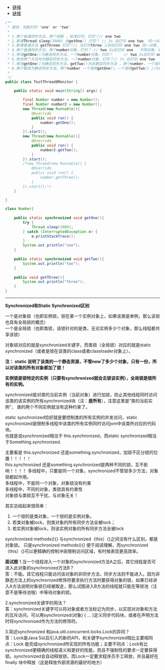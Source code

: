 - [链接](https://www.cnblogs.com/wq3435/p/6366913.html)
- [链接](https://www.cnblogs.com/lixuwu/p/5676143.html)
```java
/**
 * 题目：判断打印 "one" or "two"
 * 
 * 1.两个普通同步方法，两个线程 ，标准打印，打印？// one two
 * 2.新增Thread.sleep(3000) 给getOne() 打印？ // 3s 后打印 one two  同一对象，对象锁影响所有的锁成员(非static锁)
 * 3.新增普通方法 getThreee 打印？// 先打印three 三秒后打印 one two 同一对象，对象锁不影响非锁成员
 * 4.两个普通同步方法，两个number对象，打印？ // two 3s后打印 one   不同对象，对象锁没有影响
 * 5.修改getOne()为静态同步方法，一个number对象，打印？     // two 3s后打印 one  对象锁和类锁互不影响
 * 6.修改两个方法均为静态同步方法，一个number对象，打印？// 3s 后打印 one two  类锁 所有对象互斥
 * 7.修改getOne()为静态同步方法，getTwo()为非静态同步方法 ，两个number，一个调用one，一个调用two //two 3s后打印 one  对象锁和类锁互不影响
 * 8.两个都改为静态同步方法，两个number 一个调用getOne(),一个调用getTwo() //3s 后打印 one two  类锁 所有对象互斥  同6
 *
 */
public class TestThread8Monitor {

    public static void main(String[] args) {

        final Number number = new Number();
        final Number number2 = new Number();
        new Thread(new Runnable(){
            @Override
            public void run() {
                number.getOne();
            }
        }).start();
        new Thread(new Runnable(){
            @Override
            public void run() {
                number2.getTwo();
            }
        }).start();
        /*new Thread(new Runnable() {
            @Override
            public void run() {
                number.getThree();
            }
        }).start();*/
    }

}

class Number{
    
    public static synchronized void getOne(){
        try {
            Thread.sleep(3000);
        } catch (InterruptedException e) {
            e.printStackTrace();
        }
        System.out.println("one");
    }
    
    public static synchronized void getTwo(){
        System.out.println("two");
    }
    
    public void getThree(){
        System.out.println("three");
    }
}
```
---
**Synchronized和Static Synchronized区别**

一个是对象锁（也即实例锁，锁在某一个实例对象上，如果该类是单例，那么该锁也具有全局锁的概念）\
一个是全局锁（也即类锁，该锁针对的是类，无论实例多少个对象，那么线程都共享该锁）

对象锁对应的就是synchronized关键字，而类锁（全局锁）对应的就是static synchronized（或者是锁在该类的class或者classloader对象上）。

**注： static 说明了该类的一个静态资源，不管new了多少个对象，只有一份，所以对该类的所有对象都加了锁！**

**实例锁是锁特定的实例（只要有synchronized就会去锁该实例），全局锁是锁所有的实例。**

synchronized是对类的当前实例（当前对象）进行加锁，防止其他线程同时访问该类的该实例的所有synchronized块（注：**是所有**），注意这里是“类的当前实例”， 类的两个不同实例就没有这种约束了。

static synchronized恰好就是要控制类的所有实例的并发访问，static synchronized是限制多线程中该类的所有实例同时访问jvm中该类所对应的代码块。\
也就是说synchronized相当于 this.synchronized，而static synchronized相当于Something.synchronized.

主要看是 this.synchronized 还是something.synchronized，加锁不区分锁的位置！！！！！  \
this.synchronized 还是something.synchronized是两种不同的锁，互不影响！！！！
多线程中，只要是同一个对象，synchronized不管锁多少方法，对象锁都起作用。\
多线程中，不是同一个对象，对象锁没有约束\
多线程中，不同的对象，类锁具有约束性\
对象锁与类锁互不干扰，与对象无关！

其实总结起来很简单：
1. 一个锁的是类对象，一个锁的是实例对象。
2. 若类对象被lock，则类对象的所有同步方法全被lock；
3. 若实例对象被lock，则该实例对象的所有同步方法全被lock

synchronized methods(){} 与synchronized（this）{}之间没有什么区别，都是对象锁。
只是synchronized methods(){} 便于阅读理解，而synchronized（this）{}可以更精确的控制冲突限制访问区域，有时候表现更高效率。

**面试题**
1.当一个线程进入一个对象的synchronized方法A之后，其它线程是否可进入此对象的synchronized方法B？\
答：不能。其它线程只能访问该对象的非同步方法，同步方法则不能进入。因为非静态方法上的synchronized修饰符要求执行方法时要获得对象的锁，如果已经进入A方法说明对象锁已经被取走，那么试图进入B方法的线程就只能在等锁池（注意不是等待池哦）中等待对象的锁。

2.synchronized关键字的用法？\
答：synchronized关键字可以将对象或者方法标记为同步，以实现对对象和方法的互斥访问，可以用synchronized(对象) { … }定义同步代码块，或者在声明方法时将synchronized作为方法的修饰符。

3.简述synchronized 和java.util.concurrent.locks.Lock的异同？\
答：Lock是Java 5以后引入的新的API，和关键字synchronized相比主要相同点：Lock 能完成synchronized所实现的所有功能；主要不同点：Lock有比synchronized更精确的线程语义和更好的性能，而且不强制性的要求一定要获得锁。synchronized会自动释放锁，而Lock一定要求程序员手工释放，并且最好在finally 块中释放（这是释放外部资源的最好的地方）